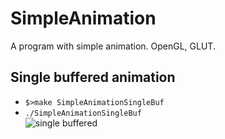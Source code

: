 # SimpleAnimation
A program with simple animation. OpenGL, GLUT.

## Single buffered animation

- `$>make SimpleAnimationSingleBuf`
- `./SimpleAnimationSingleBuf` \
  ![single buffered](https://github.com/Vojan-Najov/SimpleAnimation/blob/main/misc/single_buffered_animation.gif)

